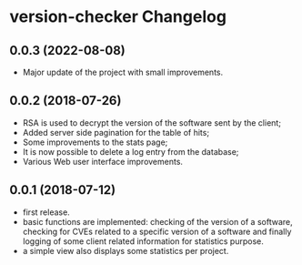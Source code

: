 version-checker Changelog
=========================

## 0.0.3 (2022-08-08)

- Major update of the project with small improvements.


## 0.0.2 (2018-07-26)

- RSA is used to decrypt the version of the software sent by the client;
- Added server side pagination for the table of hits;
- Some improvements to the stats page;
- It is now possible to delete a log entry from the database;
- Various Web user interface improvements.

## 0.0.1 (2018-07-12)

- first release.
- basic functions are implemented: checking of the version of a software,
  checking for CVEs related to a specific version of a software and finally
  logging of some client related information for statistics purpose.
- a simple view also displays some statistics per project.
